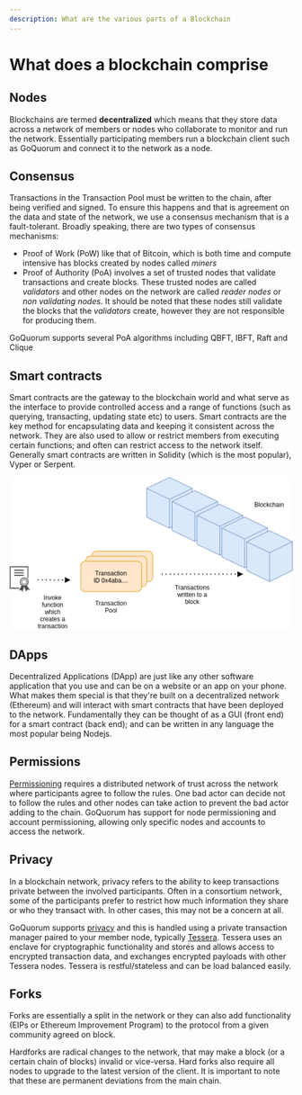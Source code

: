 ```yaml
---
description: What are the various parts of a Blockchain
---
```


# What does a blockchain comprise

## Nodes

Blockchains are termed **decentralized** which means that they store data across a network of members or nodes who
collaborate to monitor and run the network. Essentially participating members run a blockchain client such as GoQuorum
and connect it to the network as a node.

## Consensus

Transactions in the Transaction Pool must be written to the chain, after being verified and signed. To ensure this
happens and that is agreement on the data and state of the network, we use a consensus mechanism that is a
fault-tolerant. Broadly speaking, there are two types of consensus mechanisms:

* Proof of Work (PoW) like that of Bitcoin, which is both time and compute intensive has blocks created by nodes called
  *miners*
* Proof of Authority (PoA) involves a set of trusted nodes that validate transactions and create blocks. These trusted
nodes are called *validators* and other nodes on the network are called *reader nodes* or *non validating nodes*. It
should be noted that these nodes still validate the blocks that the *validators* create, however they are not
responsible for producing them.

GoQuorum supports several PoA algorithms including QBFT, IBFT, Raft and Clique

## Smart contracts

Smart contracts are the gateway to the blockchain world and what serve as the interface to provide controlled access
and a range of functions (such as querying, transacting, updating state etc) to users. Smart contracts are the
key method for encapsulating data and keeping it consistent across the network. They are also used to allow or restrict
members from executing certain functions; and often can restrict access to the network itself. Generally smart contracts
are written in Solidity (which is the most popular), Vyper or Serpent.

![Blockchain](../../images/smart-contract-tx.png)

## DApps

Decentralized Applications (DApp) are just like any other software application that you use and can be on a website
or an app on your phone. What makes them special is that they're built on a decentralized network (Ethereum) and will
interact with smart contracts that have been deployed to the network. Fundamentally they can be thought of as a GUI
(front end) for a smart contract (back end); and can be written in any language the most popular being Nodejs.

## Permissions

[Permissioning](https://docs.goquorum.consensys.net/en/latest/Concepts/Permissioning/PermissionsOverview/) requires a
distributed network of trust across the network where participants agree to follow the rules. One bad actor can decide
not to follow the rules and other nodes can take action to prevent the bad actor adding to the chain. GoQuorum has
support for node permissioning and account permissioning, allowing only specific nodes and accounts to access the
network.

## Privacy

In a blockchain network, privacy refers to the ability to keep transactions private between the involved participants.
Often in a consortium network, some of the participants prefer to restrict how much information they share or who they
transact with. In other cases, this may not be a concern at all.

GoQuorum supports [privacy](https://docs.goquorum.consensys.net/en/latest/Concepts/Privacy/Privacy/) and this is
handled using a private transaction manager paired to your member node, typically
[Tessera](https://docs.tessera.consensys.net/en/stable/). Tessera uses an enclave for cryptographic functionality and
stores and allows access to encrypted transaction data, and exchanges encrypted payloads with other Tessera nodes.
Tessera is restful/stateless and can be load balanced easily.

## Forks

Forks are essentially a split in the network or they can also add functionality (EIPs or Ethereum Improvement Program)
to the protocol from a given community agreed on block.

Hardforks are radical changes to the network, that may make a block (or a certain chain of blocks) invalid or vice-versa.
Hard forks also require all nodes to upgrade to the latest version of the client. It is important to note that these are
permanent deviations from the main chain.
